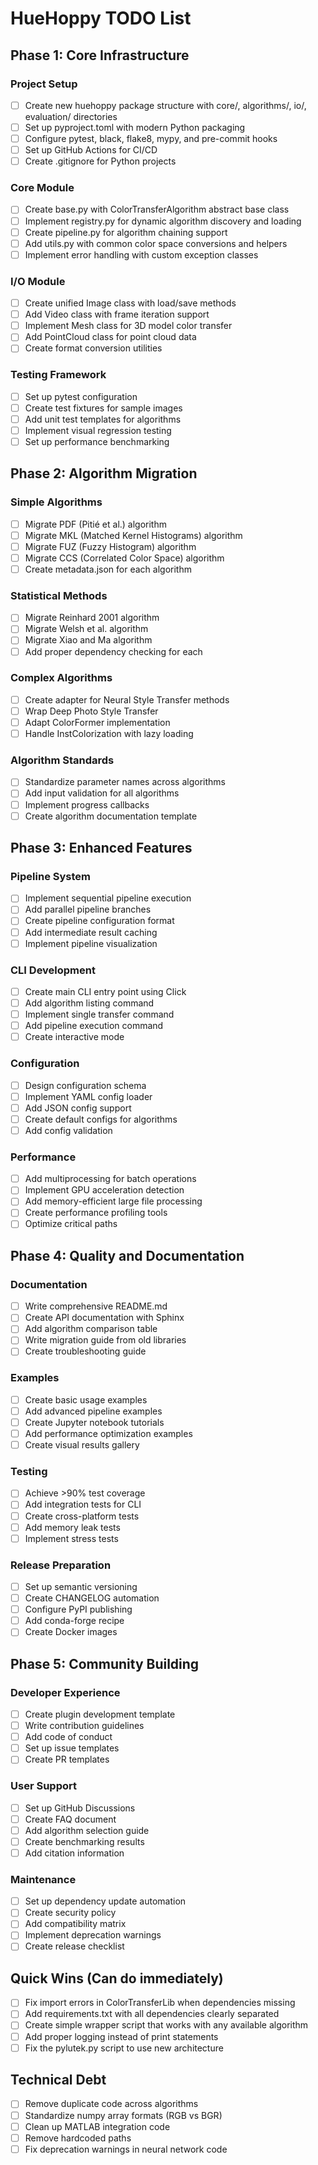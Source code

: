 # HueHoppy TODO List

## Phase 1: Core Infrastructure

### Project Setup
- [ ] Create new huehoppy package structure with core/, algorithms/, io/, evaluation/ directories
- [ ] Set up pyproject.toml with modern Python packaging
- [ ] Configure pytest, black, flake8, mypy, and pre-commit hooks
- [ ] Set up GitHub Actions for CI/CD
- [ ] Create .gitignore for Python projects

### Core Module
- [ ] Create base.py with ColorTransferAlgorithm abstract base class
- [ ] Implement registry.py for dynamic algorithm discovery and loading
- [ ] Create pipeline.py for algorithm chaining support
- [ ] Add utils.py with common color space conversions and helpers
- [ ] Implement error handling with custom exception classes

### I/O Module
- [ ] Create unified Image class with load/save methods
- [ ] Add Video class with frame iteration support
- [ ] Implement Mesh class for 3D model color transfer
- [ ] Add PointCloud class for point cloud data
- [ ] Create format conversion utilities

### Testing Framework
- [ ] Set up pytest configuration
- [ ] Create test fixtures for sample images
- [ ] Add unit test templates for algorithms
- [ ] Implement visual regression testing
- [ ] Set up performance benchmarking

## Phase 2: Algorithm Migration

### Simple Algorithms
- [ ] Migrate PDF (Pitié et al.) algorithm
- [ ] Migrate MKL (Matched Kernel Histograms) algorithm
- [ ] Migrate FUZ (Fuzzy Histogram) algorithm
- [ ] Migrate CCS (Correlated Color Space) algorithm
- [ ] Create metadata.json for each algorithm

### Statistical Methods
- [ ] Migrate Reinhard 2001 algorithm
- [ ] Migrate Welsh et al. algorithm
- [ ] Migrate Xiao and Ma algorithm
- [ ] Add proper dependency checking for each

### Complex Algorithms
- [ ] Create adapter for Neural Style Transfer methods
- [ ] Wrap Deep Photo Style Transfer
- [ ] Adapt ColorFormer implementation
- [ ] Handle InstColorization with lazy loading

### Algorithm Standards
- [ ] Standardize parameter names across algorithms
- [ ] Add input validation for all algorithms
- [ ] Implement progress callbacks
- [ ] Create algorithm documentation template

## Phase 3: Enhanced Features

### Pipeline System
- [ ] Implement sequential pipeline execution
- [ ] Add parallel pipeline branches
- [ ] Create pipeline configuration format
- [ ] Add intermediate result caching
- [ ] Implement pipeline visualization

### CLI Development
- [ ] Create main CLI entry point using Click
- [ ] Add algorithm listing command
- [ ] Implement single transfer command
- [ ] Add pipeline execution command
- [ ] Create interactive mode

### Configuration
- [ ] Design configuration schema
- [ ] Implement YAML config loader
- [ ] Add JSON config support
- [ ] Create default configs for algorithms
- [ ] Add config validation

### Performance
- [ ] Add multiprocessing for batch operations
- [ ] Implement GPU acceleration detection
- [ ] Add memory-efficient large file processing
- [ ] Create performance profiling tools
- [ ] Optimize critical paths

## Phase 4: Quality and Documentation

### Documentation
- [ ] Write comprehensive README.md
- [ ] Create API documentation with Sphinx
- [ ] Add algorithm comparison table
- [ ] Write migration guide from old libraries
- [ ] Create troubleshooting guide

### Examples
- [ ] Create basic usage examples
- [ ] Add advanced pipeline examples
- [ ] Create Jupyter notebook tutorials
- [ ] Add performance optimization examples
- [ ] Create visual results gallery

### Testing
- [ ] Achieve >90% test coverage
- [ ] Add integration tests for CLI
- [ ] Create cross-platform tests
- [ ] Add memory leak tests
- [ ] Implement stress tests

### Release Preparation
- [ ] Set up semantic versioning
- [ ] Create CHANGELOG automation
- [ ] Configure PyPI publishing
- [ ] Add conda-forge recipe
- [ ] Create Docker images

## Phase 5: Community Building

### Developer Experience
- [ ] Create plugin development template
- [ ] Write contribution guidelines
- [ ] Add code of conduct
- [ ] Set up issue templates
- [ ] Create PR templates

### User Support
- [ ] Set up GitHub Discussions
- [ ] Create FAQ document
- [ ] Add algorithm selection guide
- [ ] Create benchmarking results
- [ ] Add citation information

### Maintenance
- [ ] Set up dependency update automation
- [ ] Create security policy
- [ ] Add compatibility matrix
- [ ] Implement deprecation warnings
- [ ] Create release checklist

## Quick Wins (Can do immediately)

- [ ] Fix import errors in ColorTransferLib when dependencies missing
- [ ] Add requirements.txt with all dependencies clearly separated
- [ ] Create simple wrapper script that works with any available algorithm
- [ ] Add proper logging instead of print statements
- [ ] Fix the pylutek.py script to use new architecture

## Technical Debt

- [ ] Remove duplicate code across algorithms
- [ ] Standardize numpy array formats (RGB vs BGR)
- [ ] Clean up MATLAB integration code
- [ ] Remove hardcoded paths
- [ ] Fix deprecation warnings in neural network code